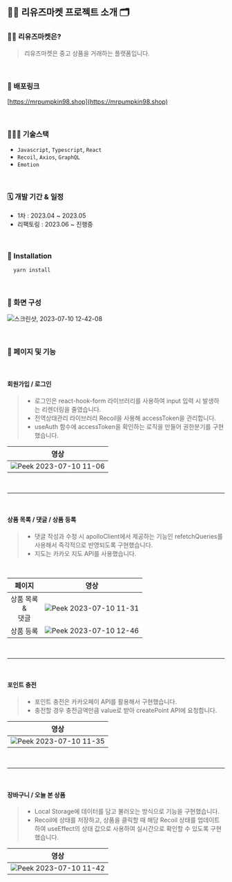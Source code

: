 ## 🐻‍❄️ 리유즈마켓 프로젝트 소개 🗂

### 🐻‍❄️ 리유즈마켓은?

> 리유즈마켓은 중고 상품을 거래하는 플랫폼입니다.

<br />

### 🚀 배포링크

[https://mrpumpkin98.shop](https://mrpumpkin98.shop)

<br />

### 🧑🏻‍💻 기술스택

- `Javascript`, `Typescript`, `React`
- `Recoil`,  `Axios`, `GraphQL`
- `Emotion`

<br />

### 🗓 개발 기간 & 일정

- 1차 : 2023.04 ~ 2023.05
- 리팩토링 : 2023.06 ~ 진행중

<br />

### 🔧 Installation

```bash
  yarn install
```
<br />

### 📝 화면 구성

![스크린샷, 2023-07-10 12-42-08](https://github.com/mrpumpkin98/Reused_client/assets/114569429/756084a3-e6a8-493b-ad1f-99e1f8a2cc0b)

<br />

### 🎨 페이지 및 기능

<br />

#### 회원가입 / 로그인
> - 로그인은 react-hook-form 라이브러리를 사용하여 input 입력 시 발생하는 리렌더링을 줄였습니다.
> - 전역상태관리 라이브러리 Recoil을 사용해 accessToken을 관리합니다.
> - useAuth 함수에 accessToken을 확인하는 로직을 만들어 권한분기를 구현했습니다.

| 영상                                                                                                                                           |
| ---------------------------------------------------------------------------------------------------------------------------------------------- |
| ![Peek 2023-07-10 11-06](https://github.com/MadHeo/secondHandMarket/assets/114569429/e69ccc9f-bbe9-434e-b358-6e2d5b8cf53b)                      |

<br />

***

<br />

#### 상품 목록 / 댓글 / 상품 등록
> - 댓글 작성과 수정 시 apolloClient에서 제공하는 기능인 refetchQueries를 사용해서 즉각적으로 반영되도록 구현했습니다.
> - 지도는 카카오 지도 API를 사용했습니다.

<br />

|        페이지          | 영상                                                                                                                                         |
| :------------------:  | ------------------------------------------------------------------------------------------------------------------------------------------- |
| 상품 목록<br/>&<br/>댓글 | ![Peek 2023-07-10 11-31](https://github.com/MadHeo/secondHandMarket/assets/114569429/bb3ac8f5-7668-459b-a1a7-ad64db96b570) |
| 상품 등록 | ![Peek 2023-07-10 12-46](https://github.com/MadHeo/secondHandMarket/assets/114569429/eb786a71-4a0d-40bb-afdf-d80326a2f2a7) | 

<br />

***

<br />

#### 포인트 충전
> - 포인트 충전은 카카오페이 API를 활용해서 구현했습니다.
> - 충전할 경우 충전금액만큼 value로 받아 createPoint API에 요청합니다.

| 영상                                                                                                                                           |
| ---------------------------------------------------------------------------------------------------------------------------------------------- |
| ![Peek 2023-07-10 11-35](https://github.com/MadHeo/secondHandMarket/assets/114569429/449e3ab7-6bcb-4095-9e79-7ae218b00fb5) |

<br />

***

<br />

#### 장바구니 / 오늘 본 상품
> - Local Storage에 데이터를 담고 불러오는 방식으로 기능을 구현했습니다.
> - Recoil에 상태를 저장하고, 상품을 클릭할 때 해당 Recoil 상태를 업데이트하여 useEffect의 상태 값으로 사용하여 실시간으로 확인할 수 있도록 구현했습니다.

| 영상                                                                                                                                           |
| ---------------------------------------------------------------------------------------------------------------------------------------------- |
| ![Peek 2023-07-10 11-42](https://github.com/MadHeo/secondHandMarket/assets/114569429/f9344e8e-64fc-465c-80c1-fd04171b21d9) |
